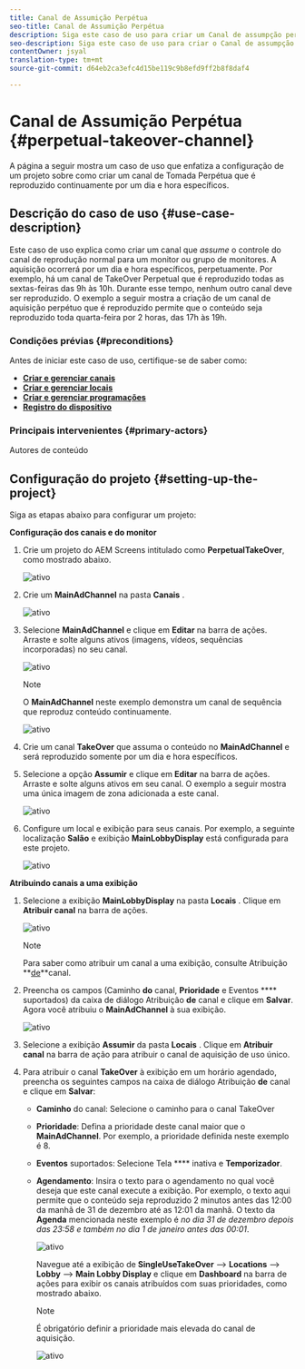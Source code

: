 ```yaml
---
title: Canal de Assumição Perpétua
seo-title: Canal de Assumição Perpétua
description: Siga este caso de uso para criar um Canal de assumpção perpétua.
seo-description: Siga este caso de uso para criar o Canal de assumpção perpétua.
contentOwner: jsyal
translation-type: tm+mt
source-git-commit: d64eb2ca3efc4d15be119c9b8efd9ff2b8f8daf4

---
```



# Canal de Assumição Perpétua {#perpetual-takeover-channel}

A página a seguir mostra um caso de uso que enfatiza a configuração de um projeto sobre como criar um canal de Tomada Perpétua que é reproduzido continuamente por um dia e hora específicos.

## Descrição do caso de uso {#use-case-description}

Este caso de uso explica como criar um canal que *assume* o controle do canal de reprodução normal para um monitor ou grupo de monitores. A aquisição ocorrerá por um dia e hora específicos, perpetuamente.
Por exemplo, há um canal de TakeOver Perpetual que é reproduzido todas as sextas-feiras das 9h às 10h. Durante esse tempo, nenhum outro canal deve ser reproduzido. O exemplo a seguir mostra a criação de um canal de aquisição perpétuo que é reproduzido permite que o conteúdo seja reproduzido toda quarta-feira por 2 horas, das 17h às 19h.

### Condições prévias {#preconditions}

Antes de iniciar este caso de uso, certifique-se de saber como:

* **[Criar e gerenciar canais](managing-channels.md)**
* **[Criar e gerenciar locais](managing-locations.md)**
* **[Criar e gerenciar programações](managing-schedules.md)**
* **[Registro do dispositivo](device-registration.md)**

### Principais intervenientes {#primary-actors}

Autores de conteúdo

## Configuração do projeto {#setting-up-the-project}

Siga as etapas abaixo para configurar um projeto:

**Configuração dos canais e do monitor**

1. Crie um projeto do AEM Screens intitulado como **PerpetualTakeOver**, como mostrado abaixo.

   ![ativo](assets/single-takeover1.png)

1. Crie um **MainAdChannel** na pasta **Canais** .

   ![ativo](assets/single-takeover2.png)

1. Selecione **MainAdChannel** e clique em **Editar** na barra de ações. Arraste e solte alguns ativos (imagens, vídeos, sequências incorporadas) no seu canal.

   ![ativo](assets/single-takeover2.png)


   >[!NOTE]
   >O **MainAdChannel** neste exemplo demonstra um canal de sequência que reproduz conteúdo continuamente.

   ![ativo](assets/single-takeover3.png)

1. Crie um canal **TakeOver** que assuma o conteúdo no **MainAdChannel** e será reproduzido somente por um dia e hora específicos.

1. Selecione a opção **Assumir** e clique em **Editar** na barra de ações. Arraste e solte alguns ativos em seu canal. O exemplo a seguir mostra uma única imagem de zona adicionada a este canal.

   ![ativo](assets/single-takeover4.png)

1. Configure um local e exibição para seus canais. Por exemplo, a seguinte localização **Salão** e exibição **MainLobbyDisplay** está configurada para este projeto.

   ![ativo](assets/single-takeover5.png)

**Atribuindo canais a uma exibição**

1. Selecione a exibição **MainLobbyDisplay** na pasta **Locais** . Clique em **Atribuir canal** na barra de ações.

   ![ativo](assets/single-takeover6.png)

   >[!NOTE]
   >Para saber como atribuir um canal a uma exibição, consulte Atribuição **[de](channel-assignment.md)**canal.

1. Preencha os campos (Caminho **do** canal, **Prioridade** e Eventos **** suportados) da caixa de diálogo Atribuição **de** canal e clique em **Salvar**. Agora você atribuiu o **MainAdChannel** à sua exibição.

   ![ativo](assets/single-takeover7.png)

1. Selecione a exibição **Assumir** da pasta **Locais** . Clique em **Atribuir canal** na barra de ação para atribuir o canal de aquisição de uso único.

1. Para atribuir o canal **TakeOver** à exibição em um horário agendado, preencha os seguintes campos na caixa de diálogo Atribuição **de** canal e clique em **Salvar**:

   * **Caminho** do canal: Selecione o caminho para o canal TakeOver
   * **Prioridade**: Defina a prioridade deste canal maior que o **MainAdChannel**. Por exemplo, a prioridade definida neste exemplo é 8.
   * **Eventos** suportados: Selecione Tela **** inativa e **Temporizador**.
   * **Agendamento**: Insira o texto para o agendamento no qual você deseja que este canal execute a exibição. Por exemplo, o texto aqui permite que o conteúdo seja reproduzido 2 minutos antes das 12:00 da manhã de 31 de dezembro até as 12:01 da manhã.
O texto da **Agenda** mencionada neste exemplo é *no dia 31 de dezembro depois das 23:58 e também no dia 1 de janeiro antes das 00:01*.

      ![ativo](assets/single-takeover8.png)

      Navegue até a exibição de **SingleUseTakeOver** —> **Locations** —> **Lobby** —> **Main Lobby Display** e clique em **Dashboard** na barra de ações para exibir os canais atribuídos com suas prioridades, como mostrado abaixo.

      >[!NOTE]
      >É obrigatório definir a prioridade mais elevada do canal de aquisição.

      ![ativo](assets/single-takeover9.png)

